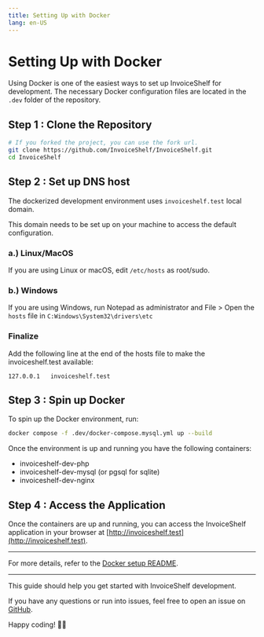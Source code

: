 ```yaml
---
title: Setting Up with Docker
lang: en-US
---
```


# Setting Up with Docker

Using Docker is one of the easiest ways to set up InvoiceShelf for development. The necessary Docker configuration files are located in the `.dev` folder of the repository.

## Step 1 : Clone the Repository

```bash
# If you forked the project, you can use the fork url.
git clone https://github.com/InvoiceShelf/InvoiceShelf.git
cd InvoiceShelf
```

## Step 2 : Set up DNS host

The dockerized development environment uses `invoiceshelf.test` local domain.

This domain needs to be set up on your machine to access the default configuration.

### a.) Linux/MacOS

If you are using Linux or macOS, edit `/etc/hosts` as root/sudo.

### b.) Windows

If you are using Windows, run Notepad as administrator and File > Open the `hosts` file in `C:Windows\System32\drivers\etc`

### Finalize

Add the following line at the end of the hosts file to make the invoiceshelf.test available:

```
127.0.0.1   invoiceshelf.test
```

## Step 3 : Spin up Docker

To spin up the Docker environment, run:

```bash
docker compose -f .dev/docker-compose.mysql.yml up --build
```

Once the environment is up and running you have the following containers:

- invoiceshelf-dev-php
- invoiceshelf-dev-mysql (or pgsql for sqlite)
- invoiceshelf-dev-nginx

## Step 4 : Access the Application

Once the containers are up and running, you can access the InvoiceShelf application in your browser at [http://invoiceshelf.test](http://invoiceshelf.test).

---

For more details, refer to the [Docker setup README](https://github.com/InvoiceShelf/InvoiceShelf/blob/master/.dev/README.md).

---

This guide should help you get started with InvoiceShelf development.

If you have any questions or run into issues, feel free to open an issue on [GitHub](https://github.com/InvoiceShelf/InvoiceShelf/issues). 

Happy coding! 🧑‍💻